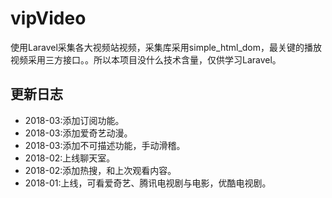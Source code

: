 # vipVideo
使用Laravel采集各大视频站视频，采集库采用simple_html_dom，最关键的播放视频采用三方接口。。所以本项目没什么技术含量，仅供学习Laravel。

## 更新日志
- 2018-03:添加订阅功能。
- 2018-03:添加爱奇艺动漫。
- 2018-03:添加不可描述功能，手动滑稽。
- 2018-02:上线聊天室。
- 2018-02:添加热搜，和上次观看内容。
- 2018-01:上线，可看爱奇艺、腾讯电视剧与电影，优酷电视剧。
